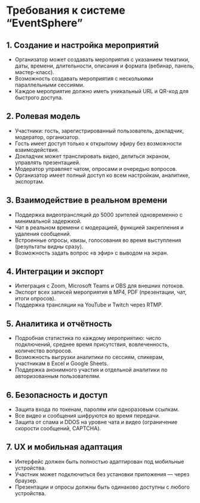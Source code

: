 # Требования к системе “EventSphere”

## 1. Создание и настройка мероприятий
- Организатор может создавать мероприятия с указанием тематики, даты, времени, длительности, описания и формата (вебинар, панель, мастер-класс).
- Возможность создавать мероприятия с несколькими параллельными сессиями.
- Каждое мероприятие должно иметь уникальный URL и QR-код для быстрого доступа.

## 2. Ролевая модель
- Участники: гость, зарегистрированный пользователь, докладчик, модератор, организатор.
- Гость имеет доступ только к открытому эфиру без возможности взаимодействия.
- Докладчик может транслировать видео, делиться экраном, управлять презентацией.
- Модератор управляет чатом, опросами и очередью вопросов.
- Организатор имеет полный доступ ко всем настройкам, аналитике, экспортам.

## 3. Взаимодействие в реальном времени
- Поддержка видеотрансляций до 5000 зрителей одновременно с минимальной задержкой.
- Чат в реальном времени с модерацией, функцией закрепления и удаления сообщений.
- Встроенные опросы, квизы, голосования во время выступления (результаты видны сразу).
- Возможность задать вопрос «в эфир» с выводом на экран.

## 4. Интеграции и экспорт
- Интеграция с Zoom, Microsoft Teams и OBS для внешних потоков.
- Экспорт всех записей мероприятия в MP4, PDF (презентации, чат, итоги опросов).
- Поддержка трансляции на YouTube и Twitch через RTMP.

## 5. Аналитика и отчётность
- Подробная статистика по каждому мероприятию: число подключений, среднее время присутствия, вовлеченность, количество вопросов.
- Возможность выгрузки аналитики по сессиям, спикерам, участникам в Excel и Google Sheets.
- Поддержка анонимного участия и отдельной аналитики по авторизованным пользователям.

## 6. Безопасность и доступ
- Защита входа по токенам, паролям или одноразовым ссылкам.
- Все видео и сообщения шифруются во время передачи.
- Защита от спама и DDOS на уровне чата и видео (ограничение скорости сообщений, CAPTCHA).

## 7. UX и мобильная адаптация
- Интерфейс должен быть полностью адаптирован под мобильные устройства.
- Участник может подключиться без установки приложения — через браузер.
- Презентации и опросы должны быть одинаково доступны с любого устройства.

